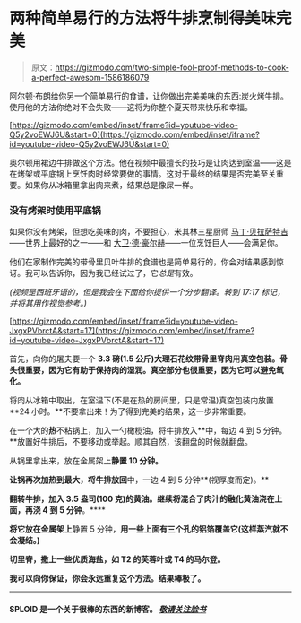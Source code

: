 # 两种简单易行的方法将牛排烹制得美味完美

> 原文：<https://gizmodo.com/two-simple-fool-proof-methods-to-cook-a-perfect-awesom-1586186079>

阿尔顿·布朗给你另一个简单易行的食谱，让你做出完美美味的东西:炭火烤牛排。使用他的方法你绝对不会失败——这将为你整个夏天带来快乐和幸福。

 [https://gizmodo.com/embed/inset/iframe?id=youtube-video-Q5y2voEWJ6U&start=0](https://gizmodo.com/embed/inset/iframe?id=youtube-video-Q5y2voEWJ6U&start=0) 

奥尔顿用裙边牛排做这个方法。他在视频中最擅长的技巧是让肉达到室温——这是在烤架或平底锅上烹饪肉时经常要做的事情。这对于最终的结果是否完美至关重要。如果你从冰箱里拿出肉来煮，结果总是像屎一样。



### 没有烤架时使用平底锅

如果你没有烤架，但想吃美味的肉，不要担心，米其林三星厨师 [马丁·贝拉萨特吉](http://en.wikipedia.org/wiki/Mart%C3%ADn_Berasategui)——世界上最好的之一——和 [大卫·德·豪尔赫](http://www.daviddejorge.com/home)——一位烹饪巨人——会满足你。

他们在家制作完美的带骨里贝叶牛排的食谱也是简单易行的，你会对结果感到惊讶。我可以告诉你，因为我已经试过了，它*总是*有效。

*(视频是西班牙语的，但是我会在下面给你提供一个分步翻译。转到 17:17 标记，并将其用作视觉参考。)*

 [https://gizmodo.com/embed/inset/iframe?id=youtube-video-JxgxPVbrctA&start=17](https://gizmodo.com/embed/inset/iframe?id=youtube-video-JxgxPVbrctA&start=17) 

首先，向你的屠夫要一个 **3.3 磅(1.5 公斤)**大理石花纹**带骨里脊肉**用**真空包装。骨头很重要，因为它有助于保持肉的湿润。真空部分也很重要，因为它可以避免氧化。**

将肉从冰箱中取出，在室温下(不是在热的房间里，只是常温)真空包装内放置 **24 小时。**不要拿出来！为了得到完美的结果，这一步非常重要。

在一个大的**热**不粘锅上，加入一勺橄榄油，将牛排放入**中，每边 4 到 5 分钟。**放置好牛排后，不要移动或举起。顺其自然，该翻盘的时候就翻盘。

从锅里拿出来，放在金属架上**静置 10 分钟。**

**让锅再次加热到最大，将牛排放回**中，一边 4 到 5 分钟**(视厚度而定)。**

**翻转牛排，加入 3.5 盎司(100 克)的黄油。继续将混合了肉汁的融化黄油浇在上面，再浇 4 到 5 分钟**。****

**将它放在金属架上**静置 5 分钟，**用一些上面有三个孔的铝箔覆盖它(这样蒸汽就不会凝结。)**

**切里脊，撒上一些优质海盐，如 T2 的芙蓉叶或 T4 的马尔登。**

**我可以向你保证，你会永远重复这个方法。结果棒极了。**

* * *

#### **SPLOID 是一个关于很棒的东西的新博客。 [*敬请关注脸书*](https://www.facebook.com/sploidbook)**
